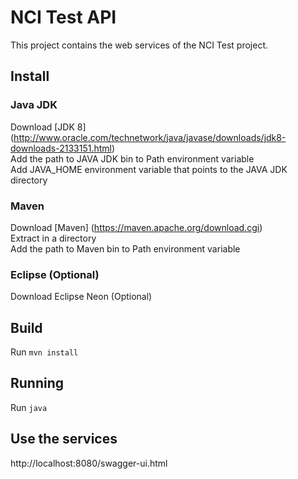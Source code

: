 # NCI Test API

This project contains the web services of the NCI Test project.

## Install

### Java JDK
Download [JDK 8] (http://www.oracle.com/technetwork/java/javase/downloads/jdk8-downloads-2133151.html)<br/>
Add the path to JAVA JDK bin to Path environment variable<br/>
Add JAVA_HOME environment variable that points to the JAVA JDK directory<br/>

### Maven
Download [Maven] (https://maven.apache.org/download.cgi)<br/>
Extract in a directory<br/>
Add the path to Maven bin to Path environment variable<br/>

### Eclipse (Optional)
Download Eclipse Neon (Optional)<br/>

## Build

Run 
<code>mvn install</code>

## Running
Run
<code>java</code>

## Use the services
http://localhost:8080/swagger-ui.html
